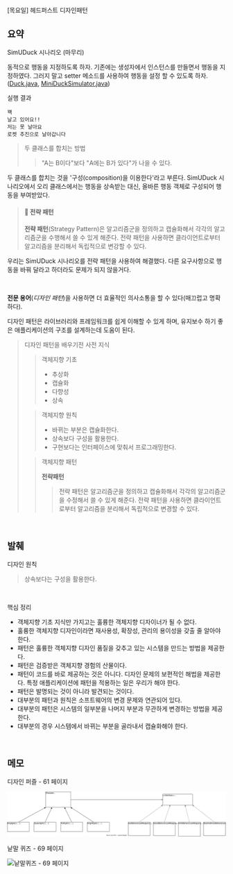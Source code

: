 [목요일] 헤드퍼스트 디자인패턴

## 요약

SimUDuck 시나리오 (마무리)

동적으로 행동을 지정하도록 하자. 기존에는 생성자에서 인스턴스를 만들면서 행동을 지정하였다. 그러지 말고 setter 메소드를 사용하여 행동을 설정 할 수 있도록 하자. ([Duck.java](../../headfirst-designpatterns/SimUDuck/src/Duck.java), [MiniDuckSimulator.java](../../headfirst-designpatterns/SimUDuck/src/MiniDuckSimulator.java))

실행 결과
```
꽥
날고 있어요!!
저는 못 날아요
로켓 추진으로 날아갑니다
```

> 두 클래스를 합치는 방법
>> "A는 B이다"보다 "A에는 B가 있다"가 나을 수 있다.

두 클래스를 합치는 것을 '구성(composition)을 이용한다'라고 부른다. SimUDuck 시나리오에서 오리 클래스에서는 행동을 상속받는 대신, 올바른 행동 객체로 구성되어 행동을 부여받았다.


> #### 📘 전략 패턴
> 
> **전략 패턴**(Strategy Pattern)은 알고리즘군을 정의하고 캡슐화해서 각각의 알고리즘군을 수행해서 쓸 수 있게 해준다. 전략 패턴을 사용하면 클라이언트로부터 알고리즘을 분리해서 독립적으로 변강할 수 있다.

우리는 SimUDuck 시나리오를 전략 패턴을 사용하여 해결했다. 다른 요구사항으로 행동을 바꿔 달라고 하더라도 문제가 되지 않을거다.

</br>

__전문 용어__\(_디자인 패턴_\)을 사용하면 더 효율적인 의사소통을 할 수 있다(매끄럽고 명확하다).

디자인 패턴은 라이브러리와 프레임워크를 쉽게 이해할 수 있게 하며, 유지보수 하기 좋은 애플리케이션의 구조를 설계하는데 도움이 된다.

> 디자인 패턴을 배우기전 사전 지식
>
>> 객체지향 기초
>> * 추상화
>> * 캡슐화
>> * 다향성
>> * 상속
>
>> 객체지향 원칙
>> * 바뀌는 부분은 캡슐화한다.
>> * 상속보다 구성을 활용한다.
>> * 구현보다는 인터페이스에 맞춰서 프로그래밍한다.
>
>> 객체지향 패턴
>>
>> __전략패턴__
>>> 전략 패턴은 알고리즘군을 정의하고 캡슐화해서 각각의 알고리즘군을 수정해서 쓸 수 있게 해준다. 전략 패턴을 사용하면 클라이언트로부터 알고리즘을 분리해서 독립적으로 변경할 수 있다.

</br>

## 발췌

디자인 원칙

> 상속보다는 구성을 활용한다.

</br>

핵심 정리

* 객체지향 기초 지식만 가지고는 훌륭한 객체지향 디자이너가 될 수 없다.
* 훌륭한 객체지향 디자인이라면 재사용성, 확장성, 관리의 용이성을 갖출 줄 알아야 한다.
* 패턴은 훌륭한 객체지향 디자인 품질을 갖추고 있는 시스템을 만드는 방법을 제공한다.
* 패턴은 검증받은 객체지향 경험의 산물이다.
* 패턴이 코드를 바로 제공하는 것은 아니다. 디자인 문제의 보편적인 해법을 제공한다. 특정 애플리케이션에 패턴을 적용하는 일은 우리가 해야 한다.
* 패턴은 발명되는 것이 아니라 발견되는 것이다.
* 대부분의 패턴과 원칙은 소프트웨어의 변경 문제와 연관되어 있다.
* 대부분의 패턴은 시스템의 일부분을 나머지 부분과 무관하게 변경하는 방법을 제공한다.
* 대부분의 경우 시스템에서 바뀌는 부분을 골라내서 캡슐화해야 한다.

</br>

## 메모

디자인 퍼즐 - 61 페이지

<img src="../../headfirst-designpatterns/StrategyPattern/ActionAdventureGame/actionAdventureGame.svg" style="background-color:white;" alt="디자인 퍼즐 - 61 페이지">

낱말 퀴즈 - 69 페이지

<img src="../../images/HFDP\_69pg\_낱말퀴즈.png" width="350" alt="낱말퀴즈 - 69 페이지">

